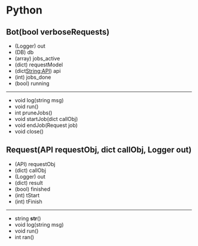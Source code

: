 Python
======


Bot(bool verboseRequests)
---------
- (Logger) out
- (DB) db
- (array<Request>) jobs_active
- (dict) requestModel
- (dict<String:API>) api
- (int) jobs_done
- (bool) running
---------
- void log(string msg)
- void run()
- int pruneJobs()
- void startJob(dict callObj)
- void endJob(Request job)
- void close()


Request(API requestObj, dict callObj, Logger out)
---------
- (API) requestObj
- (dict) callObj
- (Logger) out
- (dict) result
- (bool) finished
- (int) tStart
- (int) tFinish
---------
- string __str__()
- void log(string msg)
- void run()
- int ran()